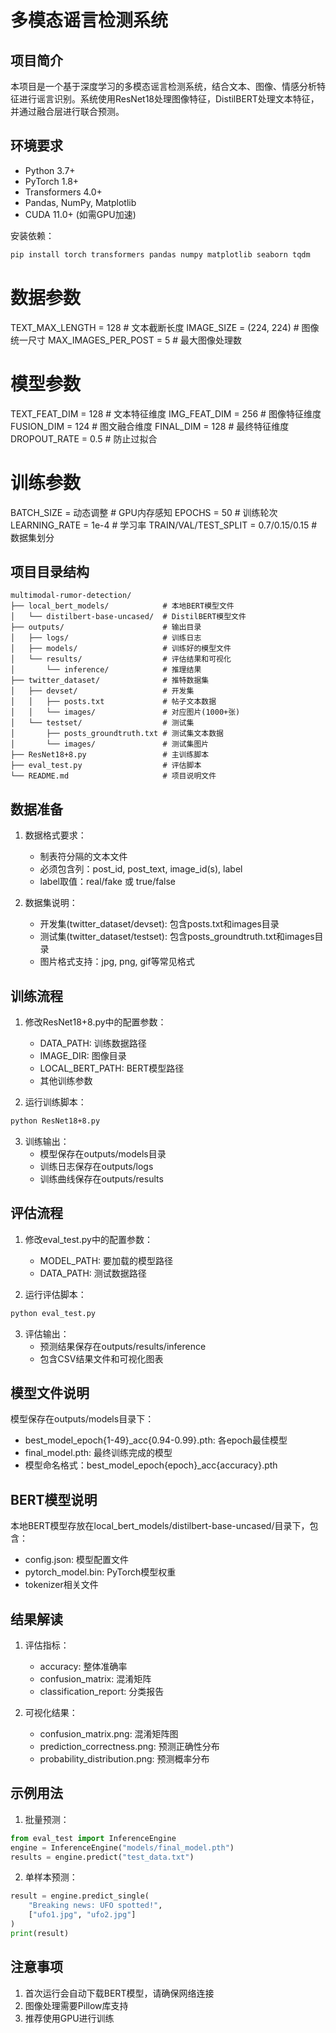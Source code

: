 # 多模态谣言检测系统

## 项目简介
本项目是一个基于深度学习的多模态谣言检测系统，结合文本、图像、情感分析特征进行谣言识别。系统使用ResNet18处理图像特征，DistilBERT处理文本特征，并通过融合层进行联合预测。

## 环境要求
- Python 3.7+
- PyTorch 1.8+
- Transformers 4.0+
- Pandas, NumPy, Matplotlib
- CUDA 11.0+ (如需GPU加速)

安装依赖：
```bash
pip install torch transformers pandas numpy matplotlib seaborn tqdm
```
# 数据参数
TEXT_MAX_LENGTH = 128       # 文本截断长度
IMAGE_SIZE = (224, 224)     # 图像统一尺寸
MAX_IMAGES_PER_POST = 5     # 最大图像处理数

# 模型参数
TEXT_FEAT_DIM = 128         # 文本特征维度
IMG_FEAT_DIM = 256          # 图像特征维度
FUSION_DIM = 124            # 图文融合维度
FINAL_DIM = 128             # 最终特征维度
DROPOUT_RATE = 0.5          # 防止过拟合

# 训练参数
BATCH_SIZE = 动态调整        # GPU内存感知
EPOCHS = 50                 # 训练轮次
LEARNING_RATE = 1e-4        # 学习率
TRAIN/VAL/TEST_SPLIT = 0.7/0.15/0.15 # 数据集划分


## 项目目录结构
```
multimodal-rumor-detection/
├── local_bert_models/            # 本地BERT模型文件
│   └── distilbert-base-uncased/  # DistilBERT模型文件
├── outputs/                      # 输出目录
│   ├── logs/                     # 训练日志
│   ├── models/                   # 训练好的模型文件
│   └── results/                  # 评估结果和可视化
│       └── inference/            # 推理结果
├── twitter_dataset/              # 推特数据集
│   ├── devset/                   # 开发集
│   │   ├── posts.txt             # 帖子文本数据
│   │   └── images/               # 对应图片(1000+张)
│   └── testset/                  # 测试集
│       ├── posts_groundtruth.txt # 测试集文本数据
│       └── images/               # 测试集图片
├── ResNet18+8.py                 # 主训练脚本
├── eval_test.py                  # 评估脚本
└── README.md                     # 项目说明文件
```

## 数据准备
1. 数据格式要求：
   - 制表符分隔的文本文件
   - 必须包含列：post_id, post_text, image_id(s), label
   - label取值：real/fake 或 true/false

2. 数据集说明：
   - 开发集(twitter_dataset/devset): 包含posts.txt和images目录
   - 测试集(twitter_dataset/testset): 包含posts_groundtruth.txt和images目录
   - 图片格式支持：jpg, png, gif等常见格式

## 训练流程
1. 修改ResNet18+8.py中的配置参数：
   - DATA_PATH: 训练数据路径
   - IMAGE_DIR: 图像目录
   - LOCAL_BERT_PATH: BERT模型路径
   - 其他训练参数

2. 运行训练脚本：
```bash
python ResNet18+8.py
```

3. 训练输出：
   - 模型保存在outputs/models目录
   - 训练日志保存在outputs/logs
   - 训练曲线保存在outputs/results

## 评估流程
1. 修改eval_test.py中的配置参数：
   - MODEL_PATH: 要加载的模型路径
   - DATA_PATH: 测试数据路径

2. 运行评估脚本：
```bash
python eval_test.py
```

3. 评估输出：
   - 预测结果保存在outputs/results/inference
   - 包含CSV结果文件和可视化图表

## 模型文件说明
模型保存在outputs/models目录下：
- best_model_epoch{1-49}_acc{0.94-0.99}.pth: 各epoch最佳模型
- final_model.pth: 最终训练完成的模型
- 模型命名格式：best_model_epoch{epoch}_acc{accuracy}.pth

## BERT模型说明
本地BERT模型存放在local_bert_models/distilbert-base-uncased/目录下，包含：
- config.json: 模型配置文件
- pytorch_model.bin: PyTorch模型权重
- tokenizer相关文件

## 结果解读
1. 评估指标：
   - accuracy: 整体准确率
   - confusion_matrix: 混淆矩阵
   - classification_report: 分类报告

2. 可视化结果：
   - confusion_matrix.png: 混淆矩阵图
   - prediction_correctness.png: 预测正确性分布
   - probability_distribution.png: 预测概率分布

## 示例用法
1. 批量预测：
```python
from eval_test import InferenceEngine
engine = InferenceEngine("models/final_model.pth")
results = engine.predict("test_data.txt")
```

2. 单样本预测：
```python
result = engine.predict_single(
    "Breaking news: UFO spotted!", 
    ["ufo1.jpg", "ufo2.jpg"]
)
print(result)
```

## 注意事项
1. 首次运行会自动下载BERT模型，请确保网络连接
2. 图像处理需要Pillow库支持
3. 推荐使用GPU进行训练
